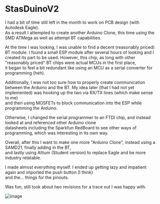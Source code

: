 # StasDuinoV2
I had a bit of time still left in the month to work on PCB design (with Autodesk Eagle).  
As a result I attempted to create another Arduino Clone, this time using the SMD ATMega as well as attempt BT capabilities.

At the time I was looking, I was unable to find a decent (reasonably priced) BT module. 
I found a small ESP module after several hours of looking and I created its part to be used. 
However, this chip, as long with other "reasonably priced" BT chips were actual MCUs in the first place,  
it began to feel a bit redundant like using an MCU as a serial converter for programming (heh). 

Additionally, I was not too sure how to properly create communication between the Arduino and the BT.
My idea later (that I had not yet implemented) was hooking up the two via RX/TX lines (which make sense to me)  
and then using MOSFETs to block communication into the ESP while programming the Arduino. 

Otherwise, I changed the serial programmer to an FTDI chip, and instead looked at and referenced other Arduino clone  
datasheets including the Sparkfun RedBoard to see other ways of programming, which was interesting in its own way. 

Overall, after this I want to make one more "Arduino Clone", instead using a SAMD21, finally adding in the BT,  
and lastly using Altium (Student version) to replace Eagle and be more industry relatable. 

I made almost everything myself. I ended up getting lazy and impatient again and imported the push button (I think)  
and the... things for the pinouts. 

Was fun, still took about two revisions for a trace out I was happy with. 

![image](https://user-images.githubusercontent.com/39227553/115813254-b109af80-a3a7-11eb-8191-ad5eaf95c9e6.png)
